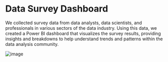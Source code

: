 # Data Survey Dashboard

We collected survey data from data analysts, data scientists, and professionals in various sectors of the data industry. Using this data, we created a Power BI dashboard that visualizes the survey results, providing insights and breakdowns to help understand trends and patterns within the data analysis community.

![image](https://github.com/user-attachments/assets/3b1ebb67-852e-4645-870d-b10588a7853a)
